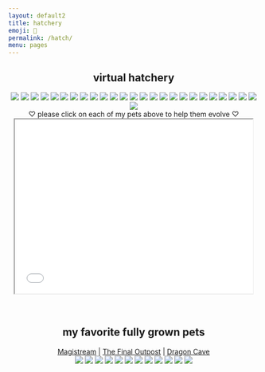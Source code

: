 ```yaml
---
layout: default2
title: hatchery
emoji: 🐣
permalink: /hatch/
menu: pages
---
```

<center>
    <h2>virtual hatchery</h2>
    <div class="hatchery">
        <a target="other" href="http://magistream.com/creature/14217393#page-body"><img src="http://magistream.com/img/14217393.gif"/></a>
        <a target="other" href="http://magistream.com/creature/14216991#page-body"><img src="http://magistream.com/img/14216991.gif"/></a>
        <a target="other" href="http://magistream.com/creature/14216121#page-body"><img src="http://magistream.com/img/14216121.gif"/></a>
        <a target="other" href="http://magistream.com/creature/14215186#page-body"><img src="http://magistream.com/img/14215186.gif"/></a>
        <a target="other" href="http://magistream.com/creature/14215838#page-body"><img src="http://magistream.com/img/14215838.gif"/></a>
        <a target="other" href="http://magistream.com/creature/14215377#page-body"><img src="http://magistream.com/img/14215377.gif"/></a>
        <a target="other" href="http://magistream.com/creature/14214767#page-body"><img src="http://magistream.com/img/14214767.gif"/></a>
        <a target="other" href="http://magistream.com/creature/14215009#page-body"><img src="http://magistream.com/img/14215009.gif"/></a>
        <a target="other" href='https://finaloutpost.net/view/zF36f#main'><img src='https://finaloutpost.net/s/zF36f.png'></a>
        <a target="other" href='https://finaloutpost.net/view/qJJQd#main'><img src='https://finaloutpost.net/s/qJJQd.png'></a>
        <a target="other" href='https://finaloutpost.net/view/bdO4w#main'><img src='https://finaloutpost.net/s/bdO4w.png'></a>
        <a target="other" href='https://finaloutpost.net/view/E2lcC#main'><img src='https://finaloutpost.net/s/E2lcC.png'></a>
        <a target="other" href='https://finaloutpost.net/view/qO3qO#main'><img src='https://finaloutpost.net/s/qO3qO.png'></a>
        <a target="other" href='https://finaloutpost.net/view/0J8Dy#main'><img src='https://finaloutpost.net/s/0J8Dy.png'></a>
        <a target="other" href='https://finaloutpost.net/view/jOBm0#main'><img src='https://finaloutpost.net/s/jOBm0.png'></a>
        <a target="other" href='https://finaloutpost.net/view/KE3g6#main'><img src='https://finaloutpost.net/s/KE3g6.png'></a>
        <a target="other" href='https://finaloutpost.net/view/pK6cJ#main'><img src='https://finaloutpost.net/s/pK6cJ.png'></a>
        <a target="other" href="https://dragcave.net/view/B4CbL#middle"><img src="https://dragcave.net/image/B4CbL.gif" style="border-width:0"/></a>
        <a target="other" href="https://dragcave.net/view/DniQU#middle"><img src="https://dragcave.net/image/DniQU.gif" style="border-width:0"/></a>
        <a target="other" href="https://dragcave.net/view/sF8WK#middle"><img src="https://dragcave.net/image/sF8WK.gif" style="border-width:0"/></a>
        <a target="other" href="https://dragcave.net/view/RP4qL#middle"><img src="https://dragcave.net/image/RP4qL.gif" style="border-width:0"/></a>
        <a target="other" href="https://dragcave.net/view/K9A7I#middle"><img src="https://dragcave.net/image/K9A7I.gif" style="border-width:0"/></a>
        <a target="other" href="https://dragcave.net/view/aZAqo#middle"><img src="https://dragcave.net/image/aZAqo.gif" style="border-width:0"/></a>
        <a target="other" href="https://dragcave.net/view/spPTJ#middle"><img src="https://dragcave.net/image/spPTJ.gif" style="border-width:0"/></a>
        <a target="other" href="https://dragcave.net/view/yLmgd#middle"><img src="https://dragcave.net/image/yLmgd.gif" style="border-width:0"/></a>
        <a target="other" href="https://dragcave.net/view/OVsMx#middle"><img src="https://dragcave.net/image/OVsMx.gif" style="border-width:0"/></a>
        <div class="hatchery-status">
            ♡ please click on each of my pets above to help them evolve ♡
        </div>
        <iframe src="/hatchable.txt" name="other" width="95%" height="350px"></iframe>
    </div>
    <script>
        let isIframeLoadSet = false;
        document.querySelectorAll('a[target="other"]').forEach(el => {
            el.onclick = () => {
                document.querySelector('.hatchery-status').innerText = "loading...";
                if (!isIframeLoadSet) {
                    isIframeLoadSet = true;
                    document.getElementsByName("other")[0].onload = () => {
                        document.querySelector('.hatchery-status').innerText = "thank you!";
                    }
                }
            };
        });
    </script>
    <br>
    <br>
    <h2>my favorite fully grown pets</h2>
        <a target="_blank" href="https://magistream.com/user/lostletters/Completed">Magistream</a> | <a target="_blank" href="https://finaloutpost.net/visit/lostletters/37592">The Final Outpost</a> | <a target="_blank" href="https://dragcave.net/user/lostletters">Dragon Cave</a>
        <br>
        <a target="other" href="http://magistream.com/creature/13997843"><img src="http://magistream.com/img/13997843.gif"/></a>
        <a target="other" href='https://finaloutpost.net/view/ohzHb#main'><img src='https://finaloutpost.net/s/ohzHb1.png'></a>
        <a target="other" href="http://magistream.com/creature/14201225#page-body"><img src="http://magistream.com/img/14201225.gif"/></a>
        <a target="other" href="http://magistream.com/creature/14211781"><img src="http://magistream.com/img/14211781.gif"/></a>
        <a target="other" href="http://magistream.com/creature/14213565"><img src="http://magistream.com/img/14213565.gif"/></a>
        <a target="other" href='https://finaloutpost.net/view/6tZ5z#main'><img src='https://finaloutpost.net/s/6tZ5z3.png'></a>
        <a target="other" href="http://magistream.com/creature/14199388#page-body"><img src="http://magistream.com/img/14199388.gif"/></a>
        <a target="other" href="http://magistream.com/creature/14201186#page-body"><img src="http://magistream.com/img/14201186.gif"/></a>
        <a target="other" href="http://magistream.com/creature/14202306#page-body"><img src="http://magistream.com/img/14202306.gif"/></a>
        <a target="other" href="https://dragcave.net/view/UMWzV"><img src="https://dragcave.net/image/UMWzV.gif" style="border-width:0"/></a>
        <a target="other" href="http://magistream.com/creature/14202717#page-body"><img src="http://magistream.com/img/14202717.gif"/></a>
        <a target="other" href="http://magistream.com/creature/14203656#page-body"><img src="http://magistream.com/img/14203656.gif"/></a>
</center>